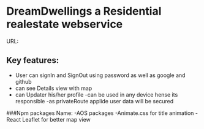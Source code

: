 # DreamDwellings a Residential realestate webservice

URL:

## Key features:

- User can signIn and SignOut using password as well as google and github
- can see Details view with map
- can Updater his/her profile
  -can be used in any device hense its responsible
  -as privateRoute applide user data will be secured

###Npm packages Name:
-AOS packages
-Animate.css for title animation
-React Leaflet for better map view
